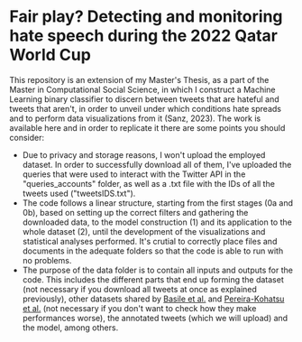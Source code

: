 # Fair play? Detecting and monitoring hate speech during the 2022 Qatar World Cup

This repository is an extension of my Master's Thesis, as a part of the Master in Computational Social Science, in which I construct a Machine Learning binary classifier to discern between tweets that are hateful and tweets that aren't, in order to unveil under which conditions hate spreads and to perform data visualizations from it (Sanz, 2023). The work is available here and in order to replicate it there are some points you should consider: 
- Due to privacy and storage reasons, I won't upload the employed dataset. In order to successfully download all of them, I've uploaded the queries that were used to interact with the Twitter API in the "queries_accounts" folder, as well as a .txt file with the IDs of all the tweets used ("tweetsIDS.txt").
- The code follows a linear structure, starting from the first stages (0a and 0b), based on setting up the correct filters and gathering the downloaded data, to the model construction (1) and its application to the whole dataset (2), until the development of the visualizations and statistical analyses performed. It's crutial to correctly place files and documents in the adequate folders so that the code is able to run with no problems.
- The purpose of the data folder is to contain all inputs and outputs for the code. This includes the different parts that end up forming the dataset (not necessary if you download all tweets at once as explained previously), other datasets shared by [Basile et al.](http://hatespeech.di.unito.it/hateval.html) and [Pereira-Kohatsu et al.](https://zenodo.org/record/2592149) (not necessary if you don't want to check how they make performances worse), the annotated tweets (which we will upload) and the model, among others.
